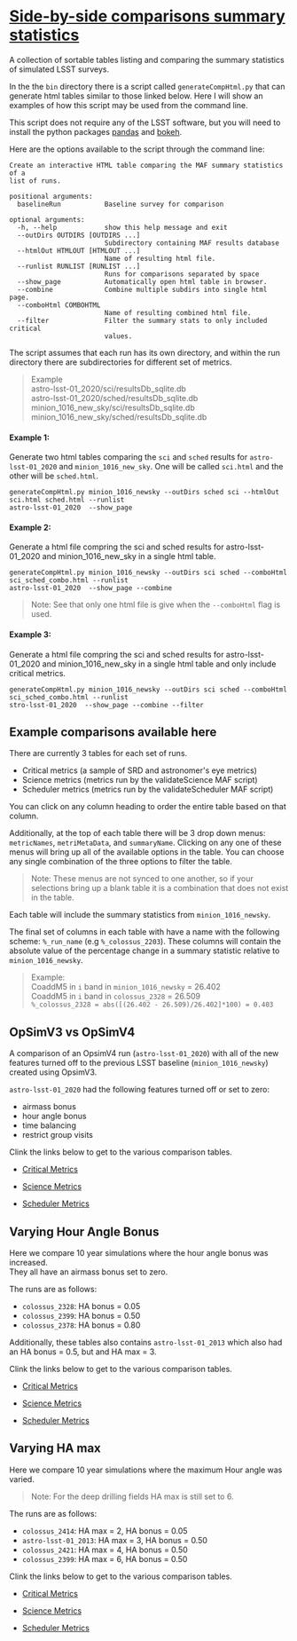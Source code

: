 # [Side-by-side comparisons summary statistics](https://oboberg.github.io/opsim_comparisons/)

A collection of sortable tables listing and comparing the summary statistics of
simulated LSST surveys.

In the the `bin` directory there is a script called  `generateCompHtml.py` that
can generate html tables similar to those linked below. Here I will show an
examples of how this script may be used from the command line.

This script does not require any of the LSST software, but you will need to
install the python packages [pandas](http://pandas.pydata.org/pandas-docs/stable/install.html) and
[bokeh](https://bokeh.pydata.org/en/latest/docs/installation.html).

Here are the options available to the script through the command line:

```
Create an interactive HTML table comparing the MAF summary statistics of a
list of runs.

positional arguments:
  baselineRun           Baseline survey for comparison

optional arguments:
  -h, --help            show this help message and exit
  --outDirs OUTDIRS [OUTDIRS ...]
                        Subdirectory containing MAF results database
  --htmlOut HTMLOUT [HTMLOUT ...]
                        Name of resulting html file.
  --runlist RUNLIST [RUNLIST ...]
                        Runs for comparisons separated by space
  --show_page           Automatically open html table in browser.
  --combine             Combine multiple subdirs into single html page.
  --comboHtml COMBOHTML
                        Name of resulting combined html file.
  --filter              Filter the summary stats to only included critical
                        values.
```

The script assumes that each run has its own directory, and within the run
directory there are subdirectories for different set of metrics.

>Example  
astro-lsst-01_2020/sci/resultsDb_sqlite.db  
astro-lsst-01_2020/sched/resultsDb_sqlite.db  
minion_1016_new_sky/sci/resultsDb_sqlite.db 
minion_1016_new_sky/sched/resultsDb_sqlite.db

#### Example 1:
Generate two html tables comparing the `sci` and `sched` results for `astro-lsst-01_2020`
and `minion_1016_new_sky`. One will be called `sci.html` and the other will be `sched.html`.

```
generateCompHtml.py minion_1016_newsky --outDirs sched sci --htmlOut sci.html sched.html --runlist
astro-lsst-01_2020  --show_page

```
#### Example 2:
Generate a html file compring the sci and sched results for astro-lsst-01_2020
and minion_1016_new_sky in a single html table.

```
generateCompHtml.py minion_1016_newsky --outDirs sci sched --comboHtml sci_sched_combo.html --runlist
astro-lsst-01_2020  --show_page --combine
```
>Note: See that only one html file is give when the `--comboHtml` flag is used.


#### Example 3:
Generate a html file compring the sci and sched results for astro-lsst-01_2020
and minion_1016_new_sky in a single html table and only include critical metrics.

```
generateCompHtml.py minion_1016_newsky --outDirs sci sched --comboHtml sci_sched_combo.html --runlist
stro-lsst-01_2020  --show_page --combine --filter
```

## Example comparisons available  here

There are currently 3 tables for each set of runs.

 - Critical metrics (a sample of SRD and astronomer's eye metrics)
 - Science metrics (metrics run by the validateScience MAF script)
 - Scheduler metrics (metrics run by the validateScheduler MAF script)

You can click on any column heading to order the entire table based on that column.

Additionally, at the top of each table there will be 3 drop down menus:
`metricNames`, `metriMetaData`, and `summaryName`. Clicking on any one of
these menus will bring up all of the available options in the table. You can
choose any single combination of the three options to filter the table.

> Note: These
menus are not synced to one another, so if your selections bring up a blank table
it is a combination that does not exist in the table.

Each table will include the summary statistics from `minion_1016_newsky`.

The final set of columns in each table with have a name with the following
scheme: `%_run_name` (e.g `%_colossus_2203`). These columns will contain the
absolute value of the percentage change in a summary statistic relative to
`minion_1016_newsky`.

> Example:  
CoaddM5 in `i` band in `minion_1016_newsky` = 26.402  
CoaddM5 in `i` band in `colossus_2328` = 26.509  
`%_colossus_2328 = abs([(26.402 - 26.509)/26.402]*100) = 0.403`



## OpSimV3 vs OpSimV4

A comparison of an OpsimV4 run (`astro-lsst-01_2020`) with all of the new features
turned off to the previous LSST baseline (`minion_1016_newsky`) created
using OpsimV3.

`astro-lsst-01_2020` had the following features turned off or set to zero:

- airmass bonus
- hour angle bonus
- time balancing
- restrict group visits

Clink the links below to get to the various comparison tables.

 - [Critical Metrics](https://oboberg.github.io//opsim_comparisons/v3_v4/critical_metrics/index.html)

 - [Science Metrics](https://oboberg.github.io//opsim_comparisons/v3_v4/science_metrics/index.html)

 - [Scheduler Metrics](https://oboberg.github.io/opsim_comparisons/v3_v4/scheduler_metrics/index.html)


## Varying Hour Angle Bonus

Here we compare 10 year simulations where the hour angle bonus was increased.  
They all have an airmass bonus set to zero.

The runs are as follows:
 - `colossus_2328`: HA bonus = 0.05
 - `colossus_2399`: HA bonus = 0.50
 - `colossus_2378`: HA bonus = 0.80

Additionally, these tables also contains `astro-lsst-01_2013` which also had
an HA bonus = 0.5, but and HA max = 3.

Clink the links below to get to the various comparison tables.

 - [Critical Metrics](https://oboberg.github.io/opsim_comparisons/hour_anlgle_bonus/critical_metrics/index.html)

 - [Science Metrics](https://oboberg.github.io/opsim_comparisons/hour_anlgle_bonus/science_metrics/index.html)

 - [Scheduler Metrics](https://oboberg.github.io/opsim_comparisons/hour_anlgle_bonus/scheduler_metrics/index.html)


## Varying HA max

 Here we compare 10 year simulations where the maximum Hour angle was varied.
 > Note: For the deep drilling fields HA max is still set to 6.

 The runs are as follows:
  - `colossus_2414`: HA max = 2, HA bonus = 0.05
  - `astro-lsst-01_2013`: HA max = 3, HA bonus = 0.50
  - `colossus_2421`: HA max = 4, HA bonus = 0.50
  - `colossus_2399`: HA max = 6, HA bonus = 0.50

Clink the links below to get to the various comparison tables.

  - [Critical Metrics](https://oboberg.github.io/opsim_comparisons/hamax/critical_metrics/index.html)

  - [Science Metrics](https://oboberg.github.io/opsim_comparisons/hamax/science_metrics/index.html)

  - [Scheduler Metrics](https://oboberg.github.io/opsim_comparisons/hamax/scheduler_metrics/index.html)
